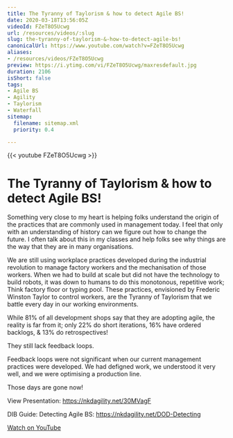 ```yaml
---
title: The Tyranny of Taylorism & how to detect Agile BS!
date: 2020-03-18T13:56:05Z
videoId: FZeT8O5Ucwg
url: /resources/videos/:slug
slug: the-tyranny-of-taylorism-&-how-to-detect-agile-bs!
canonicalUrl: https://www.youtube.com/watch?v=FZeT8O5Ucwg
aliases:
- /resources/videos/FZeT8O5Ucwg
preview: https://i.ytimg.com/vi/FZeT8O5Ucwg/maxresdefault.jpg
duration: 2106
isShort: false
tags:
- Agile BS
- Agility
- Taylorism
- Waterfall
sitemap:
  filename: sitemap.xml
  priority: 0.4

---
```

{{< youtube FZeT8O5Ucwg >}}

# The Tyranny of Taylorism & how to detect Agile BS!

Something very close to my heart is helping folks understand the origin of the practices that are commonly used in management today. I feel that only with an understanding of history can we figure out how to change the future. I often talk about this in my classes and help folks see why things are the way that they are in many organisations.

We are still using workplace practices developed during the industrial revolution to manage factory workers and the mechanisation of those workers. When we had to build at scale but did not have the technology to build robots, it was down to humans to do this monotonous, repetitive work; Think factory floor or typing pool. These practices, envisioned by Frederic Winston Taylor to control workers, are the Tyranny of Taylorism that we battle every day in our working environments.

While 81% of all development shops say that they are adopting agile, the reality is far from it; only 22% do short iterations, 16% have ordered backlogs, & 13% do retrospectives! 

They still lack feedback loops.

Feedback loops were not significant when our current management practices were developed. We had defigned work, we understood it very well, and we were optimising a production line. 

Those days are gone now!

View Presentation: https://nkdagility.net/30MVagF

DIB Guide: Detecting Agile BS: https://nkdagility.net/DOD-Detecting​

[Watch on YouTube](https://www.youtube.com/watch?v=FZeT8O5Ucwg)

